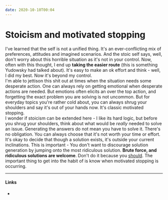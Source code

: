 ```yaml
---
date: 2020-10-10T00:04
---
```


# Stoicism and motivated stopping



I've learned that the self is not a unified thing. It's an ever-conflicting mix of preferences, attitudes and imagined scenarios. And the stoic self says, well, don't worry about this horrible situation as it's not in your control. Now, often with this thought, I end up **taking the easier route** (this is something Yudowsky had talked about). It's easy to make an ok effort and think - well, I did my best. Now it's beyond my control. \
I'm able to jettison this shit out at times when the situation needs some desperate action. One can always rely on getting emotional when desperate actions are needed. But emotions often elicits an over the top action, and forgetting the exact problem you are solving is not uncommon. But for everyday topics you're rather cold about, you can always shrug your shoulders and say it's out of your hands now. It's classic motivated stopping. \
I wonder if stoicism can be extended here - I like its hard logic, but before you shrug your shoulders, think about what would be *really* needed to solve an issue. Generating the answers do not mean you have to solve it. There's no obligation. You can always choose that it's not worth your time or effort. It's okay to decide that though a solution exists, it's outside your current inclinations. This is important - You don't want to discourage solution generation by jumping onto the most ridiculous solution. **Brute force, and ridiculous solutions are welcome**. Don't do it because you [should](<f655f141>). The important thing to get into the habit of is know when motivated stopping is occurring.




---

#### Links
- <f655f141>
